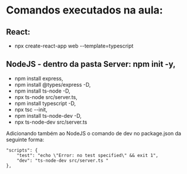 # Comandos executados na aula:

## React: 
- npx create-react-app web --template=typescript
## NodeJS - dentro da pasta Server: npm init -y, 
- npm install express,
- npm install @types/express -D,
- npm install ts-node -D,
- npx ts-node src/server.ts,
- npm install typescript -D,
- npx tsc --init,
- npm install ts-node-dev -D,
- npx ts-node-dev src/server.ts 

Adicionando também ao NodeJS o comando de dev no package.json da seguinte forma: 

```
"scripts": {
    "test": "echo \"Error: no test specified\" && exit 1",
    "dev": "ts-node-dev src/server.ts "
},
```